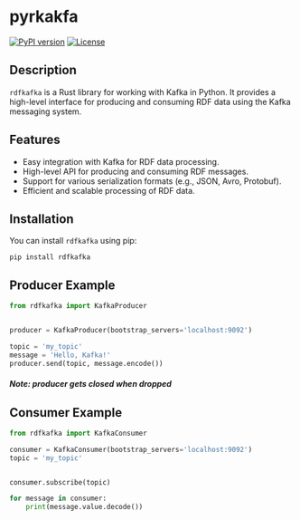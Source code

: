 # pyrkakfa

[![PyPI version](https://badge.fury.io/py/pyrkafka.svg)](https://pypi.org/project/pyrkafka/)
[![License](https://img.shields.io/badge/License-MIT-blue.svg)](https://opensource.org/licenses/MIT)

## Description

`rdfkafka` is a Rust library for working with Kafka in Python. It provides a high-level interface for producing and consuming RDF data using the Kafka messaging system.

## Features

- Easy integration with Kafka for RDF data processing.
- High-level API for producing and consuming RDF messages.
- Support for various serialization formats (e.g., JSON, Avro, Protobuf).
- Efficient and scalable processing of RDF data.

## Installation

You can install `rdfkafka` using pip:
```
pip install rdfkafka
```

## Producer Example
```python
from rdfkafka import KafkaProducer


producer = KafkaProducer(bootstrap_servers='localhost:9092')

topic = 'my_topic'
message = 'Hello, Kafka!'
producer.send(topic, message.encode())

```

##### Note: producer gets closed when dropped

## Consumer Example
```python
from rdfkafka import KafkaConsumer

consumer = KafkaConsumer(bootstrap_servers='localhost:9092')
topic = 'my_topic'


consumer.subscribe(topic)

for message in consumer:
    print(message.value.decode())
```